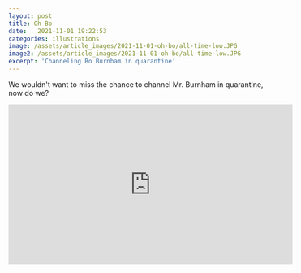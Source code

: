 ```yaml
---
layout: post
title: Oh Bo
date:   2021-11-01 19:22:53
categories: illustrations
image: /assets/article_images/2021-11-01-oh-bo/all-time-low.JPG
image2: /assets/article_images/2021-11-01-oh-bo/all-time-low.JPG
excerpt: 'Channeling Bo Burnham in quarantine'
---
```


We wouldn't want to miss the chance to channel Mr. Burnham in quarantine, now do we?


<iframe width="560" height="315" src="https://www.youtube.com/embed/QCHVkiK69tQ" title="YouTube video player" frameborder="0" allow="accelerometer; autoplay; clipboard-write; encrypted-media; gyroscope; picture-in-picture" allowfullscreen></iframe>
